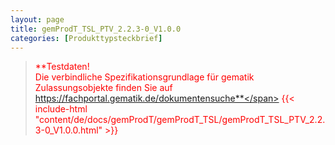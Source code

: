 ```yaml
---
layout: page
title: gemProdT_TSL_PTV_2.2.3-0_V1.0.0
categories: [Produkttypsteckbrief]
---
```

> <span style="color:red">**Testdaten!<br>Die verbindliche Spezifikationsgrundlage für gematik Zulassungsobjekte finden Sie auf https://fachportal.gematik.de/dokumentensuche**</span>
{{< include-html "content/de/docs/gemProdT/gemProdT_TSL/gemProdT_TSL_PTV_2.2.3-0_V1.0.0.html" >}}
